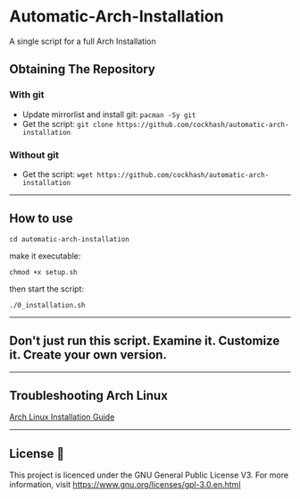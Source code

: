 # Automatic-Arch-Installation
A single script for a full Arch Installation 

## Obtaining The Repository

### With git

- Update mirrorlist and install git: `pacman -Sy git`
- Get the script: `git clone https://github.com/cockhash/automatic-arch-installation`

### Without git

- Get the script: `wget https://github.com/cockhash/automatic-arch-installation`
______________________________________________________________________________

## How to use
```
cd automatic-arch-installation
```

make it executable:
```
chmod +x setup.sh
```

then start the script:
```
./0_installation.sh
```
______________________________________________________________________________
## Don't just run this script. Examine it. Customize it. Create your own version.
______________________________________________________________________________

## Troubleshooting Arch Linux

[Arch Linux Installation Guide](https://github.com/cockhash/Encrypted-Archlinux-Installation)
______________________________________________________________________________

## License :scroll:

This project is licenced under the GNU General Public License V3. For more information, visit https://www.gnu.org/licenses/gpl-3.0.en.html
